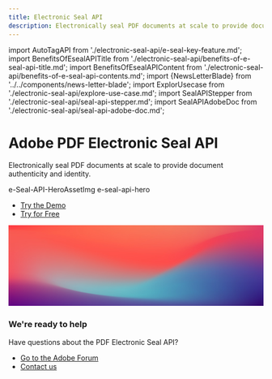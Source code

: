 ```yaml
---
title: Electronic Seal API
description: Electronically seal PDF documents at scale to provide document authenticity and identity.
---
```


import AutoTagAPI from './electronic-seal-api/e-seal-key-feature.md';
import BenefitsOfEsealAPITitle from './electronic-seal-api/benefits-of-e-seal-api-title.md';
import BenefitsOfEsealAPIContent from './electronic-seal-api/benefits-of-e-seal-api-contents.md';
import {NewsLetterBlade} from '../../components/news-letter-blade';
import ExplorUsecase from './electronic-seal-api/explore-use-case.md';
import SealAPIStepper from './electronic-seal-api/seal-api-stepper.md';
import SealAPIAdobeDoc from './electronic-seal-api/seal-api-adobe-doc.md';

<Hero slots="heading, text, assetsImg, buttons" customLayout primaryOutline variantsTypeSecondary='primary' variant="fullwidth"  className="eSealApibgImage Hero-Banner autoTagAPI-content"/>

# Adobe PDF Electronic Seal API

Electronically seal PDF documents at scale to provide document authenticity and identity.

e-Seal-API-HeroAssetImg  e-seal-api-hero

- [Try the Demo](https://acrobatservices.adobe.com/dc-eseal-playground/index.html#/)
- [Try for Free](/interstitial/?api=pdf-services-api)

<WrapperComponent slots="content" repeat="1" theme="light" className="why-pdf-services Why-PDF-Services-API"/>

<AutoTagAPI />

<WrapperComponent slots="content" repeat="1" theme="lightest" className="why-pdf-services Why-PDF-Services-API"/>

<BenefitsOfEsealAPITitle/>

<BenefitsOfEsealAPIContent/>

<WrapperComponent slots="content" repeat="1" theme="light" className="why-pdf-services Why-PDF-Services-API"/>

<ExplorUsecase/>

<WrapperComponent slots="content" repeat="1" theme="lightest" className="why-pdf-services Why-PDF-Services-API accessbility-stepper"/>

<SealAPIStepper/>

<WrapperComponent slots="content" repeat="1" theme="light" className="why-pdf-services Why-PDF-Services-API Explore-other-Adobe-Document-Services-APIs"/>

<SealAPIAdobeDoc/>

<NewsLetterBlade className="news-letter"/>

<DCSummaryBlock slots="image, heading, text, buttons" theme="lightest" background="white" className="We-are-ready-to-help accessibility-summary-two"/>

![](../images/bg-hero.jpeg)

### We're ready to help

Have questions about the PDF Electronic Seal API?

- [Go to the Adobe Forum](https://www.adobe.com/go/pdftoolsapi_forum)
- [Contact us](../pricing/contact.md)
